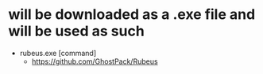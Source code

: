 # will be downloaded as a .exe file and will be used as such

- rubeus.exe [command]
  - https://github.com/GhostPack/Rubeus